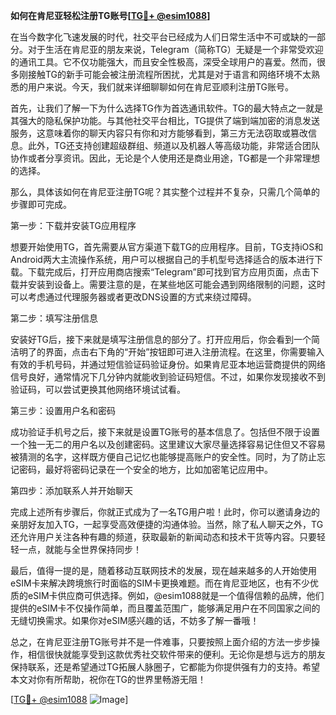 **如何在肯尼亚轻松注册TG账号[[TG💪+ @esim1088](https://t.me/s/esim1088)]**

在当今数字化飞速发展的时代，社交平台已经成为人们日常生活中不可或缺的一部分。对于生活在肯尼亚的朋友来说，Telegram（简称TG）无疑是一个非常受欢迎的通讯工具。它不仅功能强大，而且安全性极高，深受全球用户的喜爱。然而，很多刚接触TG的新手可能会被注册流程所困扰，尤其是对于语言和网络环境不太熟悉的用户来说。今天，我们就来详细聊聊如何在肯尼亚顺利注册TG账号。

首先，让我们了解一下为什么选择TG作为首选通讯软件。TG的最大特点之一就是其强大的隐私保护功能。与其他社交平台相比，TG提供了端到端加密的消息发送服务，这意味着你的聊天内容只有你和对方能够看到，第三方无法窃取或篡改信息。此外，TG还支持创建超级群组、频道以及机器人等高级功能，非常适合团队协作或者分享资讯。因此，无论是个人使用还是商业用途，TG都是一个非常理想的选择。

那么，具体该如何在肯尼亚注册TG呢？其实整个过程并不复杂，只需几个简单的步骤即可完成。

第一步：下载并安装TG应用程序

想要开始使用TG，首先需要从官方渠道下载TG的应用程序。目前，TG支持iOS和Android两大主流操作系统，用户可以根据自己的手机型号选择适合的版本进行下载。下载完成后，打开应用商店搜索“Telegram”即可找到官方应用页面，点击下载并安装到设备上。需要注意的是，在某些地区可能会遇到网络限制的问题，这时可以考虑通过代理服务器或者更改DNS设置的方式来绕过障碍。

第二步：填写注册信息

安装好TG后，接下来就是填写注册信息的部分了。打开应用后，你会看到一个简洁明了的界面，点击右下角的“开始”按钮即可进入注册流程。在这里，你需要输入有效的手机号码，并通过短信验证码验证身份。如果肯尼亚本地运营商提供的网络信号良好，通常情况下几分钟内就能收到验证码短信。不过，如果你发现接收不到验证码，可以尝试更换其他网络环境试试看。

第三步：设置用户名和密码

成功验证手机号之后，接下来就是设置TG账号的基本信息了。包括但不限于设置一个独一无二的用户名以及创建密码。这里建议大家尽量选择容易记住但又不容易被猜测的名字，这样既方便自己记忆也能够提高账户的安全性。同时，为了防止忘记密码，最好将密码记录在一个安全的地方，比如加密笔记应用中。

第四步：添加联系人并开始聊天

完成上述所有步骤后，你就正式成为了一名TG用户啦！此时，你可以邀请身边的亲朋好友加入TG，一起享受高效便捷的沟通体验。当然，除了私人聊天之外，TG还允许用户关注各种有趣的频道，获取最新的新闻动态和技术干货等内容。只要轻轻一点，就能与全世界保持同步！

最后，值得一提的是，随着移动互联网技术的发展，现在越来越多的人开始使用eSIM卡来解决跨境旅行时面临的SIM卡更换难题。而在肯尼亚地区，也有不少优质的eSIM卡供应商可供选择。例如，@esim1088就是一个值得信赖的品牌，他们提供的eSIM卡不仅操作简单，而且覆盖范围广，能够满足用户在不同国家之间的无缝切换需求。如果你对eSIM感兴趣的话，不妨多了解一番哦！

总之，在肯尼亚注册TG账号并不是一件难事，只要按照上面介绍的方法一步步操作，相信很快就能享受到这款优秀社交软件带来的便利。无论你是想与远方的朋友保持联系，还是希望通过TG拓展人脉圈子，它都能为你提供强有力的支持。希望本文对你有所帮助，祝你在TG的世界里畅游无阻！

[[TG💪+ @esim1088](https://t.me/s/esim1088) ![Image](https://i.postimg.cc/4NQfJmqS/Snipaste-2025-05-13-00-14-12.png)]